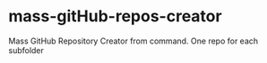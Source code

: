 mass-gitHub-repos-creator
=========================

Mass GitHub Repository Creator from command. One repo for each subfolder
